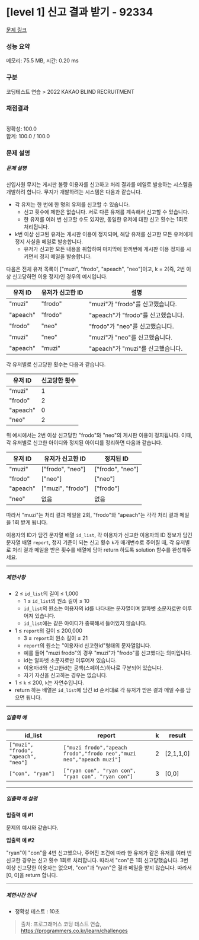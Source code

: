 # [level 1] 신고 결과 받기 - 92334 

[문제 링크](https://school.programmers.co.kr/learn/courses/30/lessons/92334) 

### 성능 요약

메모리: 75.5 MB, 시간: 0.20 ms

### 구분

코딩테스트 연습 > 2022 KAKAO BLIND RECRUITMENT

### 채점결과

<br/>정확성: 100.0<br/>합계: 100.0 / 100.0

### 문제 설명

<h5>문제 설명</h5>

<p>신입사원 무지는 게시판 불량 이용자를 신고하고 처리 결과를 메일로 발송하는 시스템을 개발하려 합니다. 무지가 개발하려는 시스템은 다음과 같습니다.</p>

<ul>
<li>각 유저는 한 번에 한 명의 유저를 신고할 수 있습니다.

<ul>
<li>신고 횟수에 제한은 없습니다. 서로 다른 유저를 계속해서 신고할 수 있습니다.</li>
<li>한 유저를 여러 번 신고할 수도 있지만, 동일한 유저에 대한 신고 횟수는 1회로 처리됩니다.</li>
</ul></li>
<li>k번 이상 신고된 유저는 게시판 이용이 정지되며, 해당 유저를 신고한 모든 유저에게 정지 사실을 메일로 발송합니다.

<ul>
<li>유저가 신고한 모든 내용을 취합하여 마지막에 한꺼번에 게시판 이용 정지를 시키면서 정지 메일을 발송합니다.</li>
</ul></li>
</ul>

<p>다음은 전체 유저 목록이 ["muzi", "frodo", "apeach", "neo"]이고, k = 2(즉, 2번 이상 신고당하면 이용 정지)인 경우의 예시입니다.</p>
<table class="table">
        <thead><tr>
<th>유저 ID</th>
<th>유저가 신고한 ID</th>
<th>설명</th>
</tr>
</thead>
        <tbody><tr>
<td>"muzi"</td>
<td>"frodo"</td>
<td>"muzi"가 "frodo"를 신고했습니다.</td>
</tr>
<tr>
<td>"apeach"</td>
<td>"frodo"</td>
<td>"apeach"가 "frodo"를 신고했습니다.</td>
</tr>
<tr>
<td>"frodo"</td>
<td>"neo"</td>
<td>"frodo"가 "neo"를 신고했습니다.</td>
</tr>
<tr>
<td>"muzi"</td>
<td>"neo"</td>
<td>"muzi"가 "neo"를 신고했습니다.</td>
</tr>
<tr>
<td>"apeach"</td>
<td>"muzi"</td>
<td>"apeach"가 "muzi"를 신고했습니다.</td>
</tr>
</tbody>
      </table>
<p>각 유저별로 신고당한 횟수는 다음과 같습니다.</p>
<table class="table">
        <thead><tr>
<th>유저 ID</th>
<th>신고당한 횟수</th>
</tr>
</thead>
        <tbody><tr>
<td>"muzi"</td>
<td>1</td>
</tr>
<tr>
<td>"frodo"</td>
<td>2</td>
</tr>
<tr>
<td>"apeach"</td>
<td>0</td>
</tr>
<tr>
<td>"neo"</td>
<td>2</td>
</tr>
</tbody>
      </table>
<p>위 예시에서는 2번 이상 신고당한 "frodo"와 "neo"의 게시판 이용이 정지됩니다. 이때, 각 유저별로 신고한 아이디와 정지된 아이디를 정리하면 다음과 같습니다.</p>
<table class="table">
        <thead><tr>
<th>유저 ID</th>
<th>유저가 신고한 ID</th>
<th>정지된 ID</th>
</tr>
</thead>
        <tbody><tr>
<td>"muzi"</td>
<td>["frodo", "neo"]</td>
<td>["frodo", "neo"]</td>
</tr>
<tr>
<td>"frodo"</td>
<td>["neo"]</td>
<td>["neo"]</td>
</tr>
<tr>
<td>"apeach"</td>
<td>["muzi", "frodo"]</td>
<td>["frodo"]</td>
</tr>
<tr>
<td>"neo"</td>
<td>없음</td>
<td>없음</td>
</tr>
</tbody>
      </table>
<p>따라서 "muzi"는 처리 결과 메일을 2회, "frodo"와 "apeach"는 각각 처리 결과 메일을 1회 받게 됩니다.</p>

<p>이용자의 ID가 담긴 문자열 배열 <code>id_list</code>, 각 이용자가 신고한 이용자의 ID 정보가 담긴 문자열 배열 <code>report</code>, 정지 기준이 되는 신고 횟수 <code>k</code>가 매개변수로 주어질 때, 각 유저별로 처리 결과 메일을 받은 횟수를 배열에 담아 return 하도록 solution 함수를 완성해주세요.</p>

<hr>

<h5>제한사항</h5>

<ul>
<li>2 ≤ <code>id_list</code>의 길이 ≤ 1,000

<ul>
<li>1 ≤ <code>id_list</code>의 원소 길이 ≤ 10</li>
<li><code>id_list</code>의 원소는 이용자의 id를 나타내는 문자열이며 알파벳 소문자로만 이루어져 있습니다.</li>
<li><code>id_list</code>에는 같은 아이디가 중복해서 들어있지 않습니다.</li>
</ul></li>
<li>1 ≤ <code>report</code>의 길이 ≤ 200,000

<ul>
<li>3 ≤ <code>report</code>의 원소 길이 ≤ 21</li>
<li><code>report</code>의 원소는 "이용자id 신고한id"형태의 문자열입니다.</li>
<li>예를 들어 "muzi frodo"의 경우 "muzi"가 "frodo"를 신고했다는 의미입니다.</li>
<li>id는 알파벳 소문자로만 이루어져 있습니다.</li>
<li>이용자id와 신고한id는 공백(스페이스)하나로 구분되어 있습니다.</li>
<li>자기 자신을 신고하는 경우는 없습니다.</li>
</ul></li>
<li>1 ≤ <code>k</code> ≤ 200, <code>k</code>는 자연수입니다.</li>
<li>return 하는 배열은 <code>id_list</code>에 담긴 id 순서대로 각 유저가 받은 결과 메일 수를 담으면 됩니다.</li>
</ul>

<hr>

<h5>입출력 예</h5>
<table class="table">
        <thead><tr>
<th>id_list</th>
<th>report</th>
<th>k</th>
<th>result</th>
</tr>
</thead>
        <tbody><tr>
<td><code>["muzi", "frodo", "apeach", "neo"]</code></td>
<td><code>["muzi frodo","apeach frodo","frodo neo","muzi neo","apeach muzi"]</code></td>
<td>2</td>
<td>[2,1,1,0]</td>
</tr>
<tr>
<td><code>["con", "ryan"]</code></td>
<td><code>["ryan con", "ryan con", "ryan con", "ryan con"]</code></td>
<td>3</td>
<td>[0,0]</td>
</tr>
</tbody>
      </table>
<hr>

<h5>입출력 예 설명</h5>

<p><strong>입출력 예 #1</strong></p>

<p>문제의 예시와 같습니다.</p>

<p><strong>입출력 예 #2</strong></p>

<p>"ryan"이 "con"을 4번 신고했으나, 주어진 조건에 따라 한 유저가 같은 유저를 여러 번 신고한 경우는 신고 횟수 1회로 처리합니다. 따라서 "con"은 1회 신고당했습니다. 3번 이상 신고당한 이용자는 없으며, "con"과 "ryan"은 결과 메일을 받지 않습니다. 따라서 [0, 0]을 return 합니다.</p>

<hr>

<h5>제한시간 안내</h5>

<ul>
<li>정확성 테스트 : 10초</li>
</ul>


> 출처: 프로그래머스 코딩 테스트 연습, https://programmers.co.kr/learn/challenges